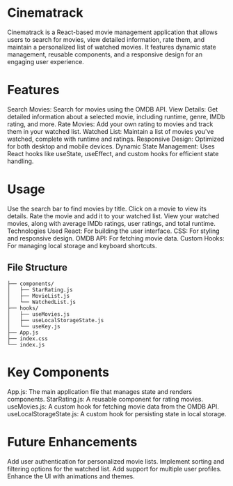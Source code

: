 # Cinematrack
Cinematrack is a React-based movie management application that allows users to search for movies, view detailed information, rate them, and maintain a personalized list of watched movies. It features dynamic state management, reusable components, and a responsive design for an engaging user experience.

# Features
Search Movies: Search for movies using the OMDB API.
View Details: Get detailed information about a selected movie, including runtime, genre, IMDb rating, and more.
Rate Movies: Add your own rating to movies and track them in your watched list.
Watched List: Maintain a list of movies you've watched, complete with runtime and ratings.
Responsive Design: Optimized for both desktop and mobile devices.
Dynamic State Management: Uses React hooks like useState, useEffect, and custom hooks for efficient state handling.
# Usage
Use the search bar to find movies by title.
Click on a movie to view its details.
Rate the movie and add it to your watched list.
View your watched movies, along with average IMDb ratings, user ratings, and total runtime.
Technologies Used
React: For building the user interface.
CSS: For styling and responsive design.
OMDB API: For fetching movie data.
Custom Hooks: For managing local storage and keyboard shortcuts.
## File Structure
```src/
├── components/
│   ├── StarRating.js
│   ├── MovieList.js
│   └── WatchedList.js
├── hooks/
│   ├── useMovies.js
│   ├── useLocalStorageState.js
│   └── useKey.js
├── App.js
├── index.css
└── index.js
```
# Key Components
App.js: The main application file that manages state and renders components.
StarRating.js: A reusable component for rating movies.
useMovies.js: A custom hook for fetching movie data from the OMDB API.
useLocalStorageState.js: A custom hook for persisting state in local storage.
# Future Enhancements
Add user authentication for personalized movie lists.
Implement sorting and filtering options for the watched list.
Add support for multiple user profiles.
Enhance the UI with animations and themes.
